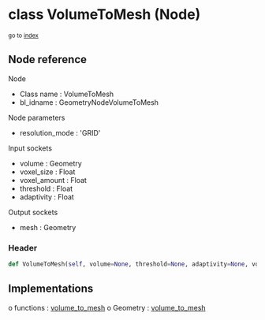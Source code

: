 # class VolumeToMesh (Node)

<sub>go to [index](/docs/index.md)</sub>

## Node reference

Node
 - Class name : VolumeToMesh
 - bl_idname : GeometryNodeVolumeToMesh

Node parameters
 - resolution_mode : 'GRID'

Input sockets
 - volume : Geometry
 - voxel_size : Float
 - voxel_amount : Float
 - threshold : Float
 - adaptivity : Float

Output sockets
 - mesh : Geometry

### Header

``` python
def VolumeToMesh(self, volume=None, threshold=None, adaptivity=None, voxel_amount=None, voxel_size=None, resolution_mode='GRID', node_label=None, node_color=None):
```

## Implementations

o functions : [volume_to_mesh](/docs/GeoNodes_classes/GLOBAL.md#volume_to_mesh)
o Geometry : [volume_to_mesh](/docs/GeoNodes_classes/Geometry.md#volume_to_mesh)

